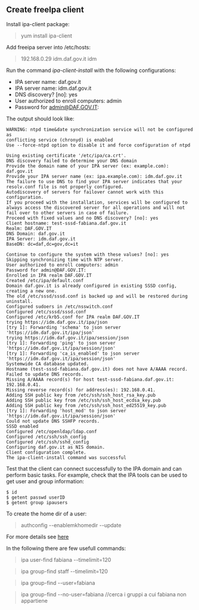 ## Create freeIpa client

Install ipa-client package:

> yum install ipa-client

Add freeipa server into /etc/hosts:

> 192.168.0.29    idm.daf.gov.it                  idm

Run the command *ipa-client-install* with the following configurations:
- IPA server name: daf.gov.it
- IPA server name: idm.daf.gov.it
- DNS discovery? [no]: yes
- User authorized to enroll computers: admin
- Password for admin@DAF.GOV.IT: <password admin freeipa>

The output should look like:

```
WARNING: ntpd time&date synchronization service will not be configured as
conflicting service (chronyd) is enabled
Use --force-ntpd option to disable it and force configuration of ntpd

Using existing certificate '/etc/ipa/ca.crt'.
DNS discovery failed to determine your DNS domain
Provide the domain name of your IPA server (ex: example.com): daf.gov.it
Provide your IPA server name (ex: ipa.example.com): idm.daf.gov.it
The failure to use DNS to find your IPA server indicates that your resolv.conf file is not properly configured.
Autodiscovery of servers for failover cannot work with this configuration.
If you proceed with the installation, services will be configured to always access the discovered server for all operations and will not fail over to other servers in case of failure.
Proceed with fixed values and no DNS discovery? [no]: yes
Client hostname: test-sssd-fabiana.daf.gov.it
Realm: DAF.GOV.IT
DNS Domain: daf.gov.it
IPA Server: idm.daf.gov.it
BaseDN: dc=daf,dc=gov,dc=it

Continue to configure the system with these values? [no]: yes
Skipping synchronizing time with NTP server.
User authorized to enroll computers: admin
Password for admin@DAF.GOV.IT:
Enrolled in IPA realm DAF.GOV.IT
Created /etc/ipa/default.conf
Domain daf.gov.it is already configured in existing SSSD config, creating a new one.
The old /etc/sssd/sssd.conf is backed up and will be restored during uninstall.
Configured sudoers in /etc/nsswitch.conf
Configured /etc/sssd/sssd.conf
Configured /etc/krb5.conf for IPA realm DAF.GOV.IT
trying https://idm.daf.gov.it/ipa/json
[try 1]: Forwarding 'schema' to json server 'https://idm.daf.gov.it/ipa/json'
trying https://idm.daf.gov.it/ipa/session/json
[try 1]: Forwarding 'ping' to json server 'https://idm.daf.gov.it/ipa/session/json'
[try 1]: Forwarding 'ca_is_enabled' to json server 'https://idm.daf.gov.it/ipa/session/json'
Systemwide CA database updated.
Hostname (test-sssd-fabiana.daf.gov.it) does not have A/AAAA record.
Failed to update DNS records.
Missing A/AAAA record(s) for host test-sssd-fabiana.daf.gov.it: 192.168.0.41.
Missing reverse record(s) for address(es): 192.168.0.41.
Adding SSH public key from /etc/ssh/ssh_host_rsa_key.pub
Adding SSH public key from /etc/ssh/ssh_host_ecdsa_key.pub
Adding SSH public key from /etc/ssh/ssh_host_ed25519_key.pub
[try 1]: Forwarding 'host_mod' to json server 'https://idm.daf.gov.it/ipa/session/json'
Could not update DNS SSHFP records.
SSSD enabled
Configured /etc/openldap/ldap.conf
Configured /etc/ssh/ssh_config
Configured /etc/ssh/sshd_config
Configuring daf.gov.it as NIS domain.
Client configuration complete.
The ipa-client-install command was successful

```

Test that the client can connect successfully to the IPA domain and can perform basic tasks. For example, check that the IPA tools can be used to get user and group information:


```
$ id
$ getent passwd userID
$ getent group ipausers
```

To create the home dir of a user:

> authconfig --enablemkhomedir --update

For more details see [here](https://access.redhat.com/documentation/en-US/Red_Hat_Enterprise_Linux/6/html/Identity_Management_Guide/users.html#homedir-pammod)

In the following there are few usefull commands:
> ipa user-find fabiana --timelimit=120

> ipa group-find staff --timelimit=120

> ipa group-find --user=fabiana

> ipa group-find --no-user=fabiana //cerca i gruppi a cui fabiana non appartiene
